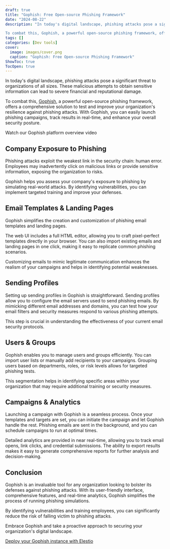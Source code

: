 ```yaml
---
draft: true
title: "Gophish: Free Open-source Phishing Framework"
date: "2024-08-22"
description: "In today's digital landscape, phishing attacks pose a significant threat to organizations of all sizes. These malicious attempts to obtain sensitive information can lead to severe financial and reputational damage.

To combat this, Gophish, a powerful open-source phishing framework, offers a comprehensive solution to test and improve your"
tags: []
categories: [Dev tools]
cover:
  image: images/cover.png
  caption: "Gophish: Free Open-source Phishing Framework"
ShowToc: true
TocOpen: true
---
```



In today's digital landscape, phishing attacks pose a significant threat to organizations of all sizes. These malicious attempts to obtain sensitive information can lead to severe financial and reputational damage. 

To combat this, [Gophish](https://elest.io/open-source/gophish?ref=blog.elest.io), a powerful open\-source phishing framework, offers a comprehensive solution to test and improve your organization's resilience against phishing attacks. With Gophish, you can easily launch phishing campaigns, track results in real\-time, and enhance your overall security posture.



Watch our Gophish platform overview video



## Company Exposure to Phishing

Phishing attacks exploit the weakest link in the security chain: human error. Employees may inadvertently click on malicious links or provide sensitive information, exposing the organization to risks. 

Gophish helps you assess your company's exposure to phishing by simulating real\-world attacks. By identifying vulnerabilities, you can implement targeted training and improve your defenses.

## Email Templates \& Landing Pages

Gophish simplifies the creation and customization of phishing email templates and landing pages. 

The web UI includes a full HTML editor, allowing you to craft pixel\-perfect templates directly in your browser. You can also import existing emails and landing pages in one click, making it easy to replicate common phishing scenarios. 

Customizing emails to mimic legitimate communication enhances the realism of your campaigns and helps in identifying potential weaknesses.

## Sending Profiles

Setting up sending profiles in Gophish is straightforward. Sending profiles allow you to configure the email servers used to send phishing emails. By mimicking different email addresses and domains, you can test how your email filters and security measures respond to various phishing attempts. 

This step is crucial in understanding the effectiveness of your current email security protocols.

## Users \& Groups

Gophish enables you to manage users and groups efficiently. You can import user lists or manually add recipients to your campaigns. Grouping users based on departments, roles, or risk levels allows for targeted phishing tests. 

This segmentation helps in identifying specific areas within your organization that may require additional training or security measures.

## Campaigns \& Analytics

Launching a campaign with Gophish is a seamless process. Once your templates and targets are set, you can initiate the campaign and let Gophish handle the rest. Phishing emails are sent in the background, and you can schedule campaigns to run at optimal times. 

Detailed analytics are provided in near real\-time, allowing you to track email opens, link clicks, and credential submissions. The ability to export results makes it easy to generate comprehensive reports for further analysis and decision\-making.

## Conclusion

Gophish is an invaluable tool for any organization looking to bolster its defenses against phishing attacks. With its user\-friendly interface, comprehensive features, and real\-time analytics, Gophish simplifies the process of running phishing simulations. 

By identifying vulnerabilities and training employees, you can significantly reduce the risk of falling victim to phishing attacks. 

Embrace Gophish and take a proactive approach to securing your organization's digital landscape.

[Deploy your Gophish instance with Elestio](https://elest.io/open-source/gophish?ref=blog.elest.io)



